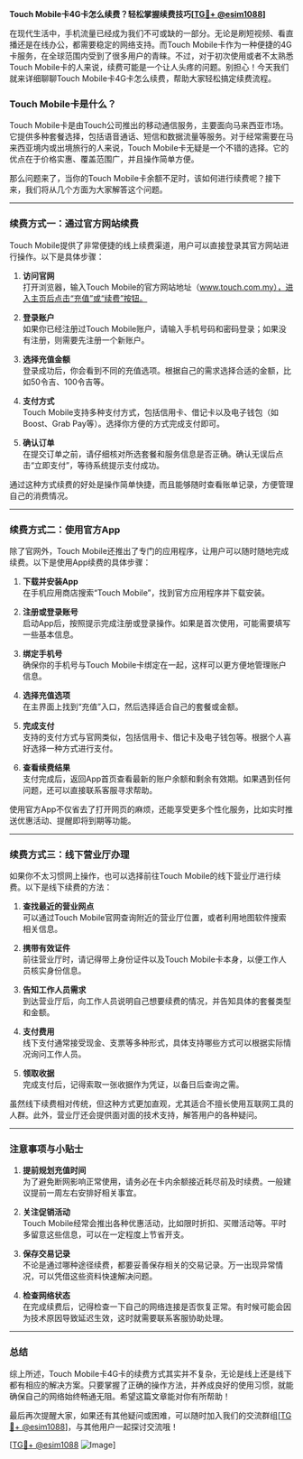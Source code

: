 **Touch Mobile卡4G卡怎么续费？轻松掌握续费技巧[[TG💪+ @esim1088](https://t.me/s/esim1088)]**

在现代生活中，手机流量已经成为我们不可或缺的一部分。无论是刷短视频、看直播还是在线办公，都需要稳定的网络支持。而Touch Mobile卡作为一种便捷的4G卡服务，在全球范围内受到了很多用户的青睐。不过，对于初次使用或者不太熟悉Touch Mobile卡的人来说，续费可能是一个让人头疼的问题。别担心！今天我们就来详细聊聊Touch Mobile卡4G卡怎么续费，帮助大家轻松搞定续费流程。

### Touch Mobile卡是什么？

Touch Mobile卡是由Touch公司推出的移动通信服务，主要面向马来西亚市场。它提供多种套餐选择，包括语音通话、短信和数据流量等服务。对于经常需要在马来西亚境内或出境旅行的人来说，Touch Mobile卡无疑是一个不错的选择。它的优点在于价格实惠、覆盖范围广，并且操作简单方便。

那么问题来了，当你的Touch Mobile卡余额不足时，该如何进行续费呢？接下来，我们将从几个方面为大家解答这个问题。

---

### 续费方式一：通过官方网站续费

Touch Mobile提供了非常便捷的线上续费渠道，用户可以直接登录其官方网站进行操作。以下是具体步骤：

1. **访问官网**  
   打开浏览器，输入Touch Mobile的官方网站地址（www.touch.com.my），进入主页后点击“充值”或“续费”按钮。

2. **登录账户**  
   如果你已经注册过Touch Mobile账户，请输入手机号码和密码登录；如果没有注册，则需要先注册一个新账户。

3. **选择充值金额**  
   登录成功后，你会看到不同的充值选项。根据自己的需求选择合适的金额，比如50令吉、100令吉等。

4. **支付方式**  
   Touch Mobile支持多种支付方式，包括信用卡、借记卡以及电子钱包（如Boost、Grab Pay等）。选择你方便的方式完成支付即可。

5. **确认订单**  
   在提交订单之前，请仔细核对所选套餐和服务信息是否正确。确认无误后点击“立即支付”，等待系统提示支付成功。

通过这种方式续费的好处是操作简单快捷，而且能够随时查看账单记录，方便管理自己的消费情况。

---

### 续费方式二：使用官方App

除了官网外，Touch Mobile还推出了专门的应用程序，让用户可以随时随地完成续费。以下是使用App续费的具体步骤：

1. **下载并安装App**  
   在手机应用商店搜索“Touch Mobile”，找到官方应用程序并下载安装。

2. **注册或登录账号**  
   启动App后，按照提示完成注册或登录操作。如果是首次使用，可能需要填写一些基本信息。

3. **绑定手机号**  
   确保你的手机号与Touch Mobile卡绑定在一起，这样可以更方便地管理账户信息。

4. **选择充值选项**  
   在主界面上找到“充值”入口，然后选择适合自己的套餐或金额。

5. **完成支付**  
   支持的支付方式与官网类似，包括信用卡、借记卡及电子钱包等。根据个人喜好选择一种方式进行支付。

6. **查看续费结果**  
   支付完成后，返回App首页查看最新的账户余额和剩余有效期。如果遇到任何问题，还可以直接联系客服寻求帮助。

使用官方App不仅省去了打开网页的麻烦，还能享受更多个性化服务，比如实时推送优惠活动、提醒即将到期等功能。

---

### 续费方式三：线下营业厅办理

如果你不太习惯网上操作，也可以选择前往Touch Mobile的线下营业厅进行续费。以下是线下续费的方法：

1. **查找最近的营业网点**  
   可以通过Touch Mobile官网查询附近的营业厅位置，或者利用地图软件搜索相关信息。

2. **携带有效证件**  
   前往营业厅时，请记得带上身份证件以及Touch Mobile卡本身，以便工作人员核实身份信息。

3. **告知工作人员需求**  
   到达营业厅后，向工作人员说明自己想要续费的情况，并告知具体的套餐类型和金额。

4. **支付费用**  
   线下支付通常接受现金、支票等多种形式，具体支持哪些方式可以根据实际情况询问工作人员。

5. **领取收据**  
   完成支付后，记得索取一张收据作为凭证，以备日后查询之需。

虽然线下续费相对传统，但这种方式更加直观，尤其适合不擅长使用互联网工具的人群。此外，营业厅还会提供面对面的技术支持，解答用户的各种疑问。

---

### 注意事项与小贴士

1. **提前规划充值时间**  
   为了避免断网影响正常使用，请务必在卡内余额接近耗尽前及时续费。一般建议提前一周左右安排好相关事宜。

2. **关注促销活动**  
   Touch Mobile经常会推出各种优惠活动，比如限时折扣、买赠活动等。平时多留意这些信息，可以在一定程度上节省开支。

3. **保存交易记录**  
   不论是通过哪种途径续费，都要妥善保存相关的交易记录。万一出现异常情况，可以凭借这些资料快速解决问题。

4. **检查网络状态**  
   在完成续费后，记得检查一下自己的网络连接是否恢复正常。有时候可能会因为技术原因导致延迟生效，这时就需要联系客服协助处理。

---

### 总结

综上所述，Touch Mobile卡4G卡的续费方式其实并不复杂，无论是线上还是线下都有相应的解决方案。只要掌握了正确的操作方法，并养成良好的使用习惯，就能确保自己的网络始终畅通无阻。希望这篇文章能对你有所帮助！

最后再次提醒大家，如果还有其他疑问或困难，可以随时加入我们的交流群组[[TG💪+ @esim1088](https://t.me/s/esim1088)]，与其他用户一起探讨交流哦！  

[[TG💪+ @esim1088](https://t.me/s/esim1088) ![Image](https://i.postimg.cc/4NQfJmqS/Snipaste-2025-05-13-00-14-12.png)]